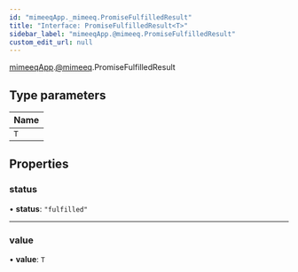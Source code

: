 ```yaml
---
id: "mimeeqApp._mimeeq.PromiseFulfilledResult"
title: "Interface: PromiseFulfilledResult<T>"
sidebar_label: "mimeeqApp.@mimeeq.PromiseFulfilledResult"
custom_edit_url: null
---
```


[mimeeqApp](../modules/mimeeqApp.md).[@mimeeq](../namespaces/mimeeqApp._mimeeq.md).PromiseFulfilledResult

## Type parameters

| Name |
| :------ |
| `T` |

## Properties

### status

• **status**: ``"fulfilled"``

___

### value

• **value**: `T`
